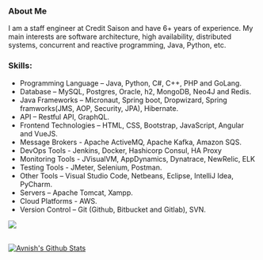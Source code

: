 ### About Me

I am a staff engineer at Credit Saison and have 6+ years of experience. My main interests are software architecture, high availability, distributed systems, concurrent and reactive programming, Java, Python, etc. 

### Skills:

<!-- UL -->
* Programming Language – Java, Python, C#, C++, PHP and GoLang.
* Database – MySQL, Postgres, Oracle, h2, MongoDB, Neo4J and Redis.
* Java Frameworks – Micronaut, Spring boot, Dropwizard, Spring framworks(JMS, AOP, Security, JPA), Hibernate.
* API – Restful API, GraphQL.
* Frontend Technologies – HTML, CSS, Bootstrap, JavaScript, Angular and VueJS.
* Message Brokers - Apache ActiveMQ, Apache Kafka, Amazon SQS. 
* DevOps Tools - Jenkins, Docker, Hashicorp Consul, HA Proxy
* Monitoring Tools - JVisualVM, AppDynamics, Dynatrace, NewRelic, ELK
* Testing Tools - JMeter, Selenium, Postman.
* Other Tools – Visual Studio Code, Netbeans, Eclipse, IntelliJ Idea, PyCharm.
* Servers – Apache Tomcat, Xampp.
* Cloud Platforms - AWS.
* Version Control – Git (Github, Bitbucket and Gitlab), SVN.
<!-- 
### Connect with me on:

[<img align='center' margin = '150px'  alt="Facebook Profile" width="50px" src="https://cdn.jsdelivr.net/npm/simple-icons@v3/icons/facebook.svg" />][facebook] [<img align='center' margin = '150px'  alt="About Me" width="50px" src="https://cdn.jsdelivr.net/npm/simple-icons@v3/icons/about-dot-me.svg" />][aboutme]
[<img align='center' margin = '150px' alt="Linkedin Profile" width="50px" src="https://cdn.jsdelivr.net/npm/simple-icons@v3/icons/linkedin.svg" />][linkedin] 

[linkedin]: https://www.linkedin.com/in/acpavnish/
[facebook]: https://www.facebook.com/acp.avnish
[aboutme]: https://avnishchoudhary.com/ -->

![](https://komarev.com/ghpvc/?username=avnish-choudhary&color=green)

<br>

<a href="https://github-readme-stats.sabesansathananthan.vercel.app/api?username=avnish-choudhary&show_icons=true&hide_border=true&count_private=true&include_all_commits=true&theme=vue">
<img align="center" alt="Avnish's Github Stats" src="https://github-readme-stats.sabesansathananthan.vercel.app/api?username=avnish-choudhary&show_icons=true&hide_border=true&count_private=true&include_all_commits=true&theme=vue" /></a>
<!-- <a href="https://github-readme-stats.sabesansathananthan.vercel.app/api/top-langs/?username=avnish-choudhary&layout=compact&theme=radical">
  <img align="center" src="https://github-readme-stats.sabesansathananthan.vercel.app/api/top-langs/?username=avnish-choudhary&layout=compact&theme=radical" />
</a>
 -->


